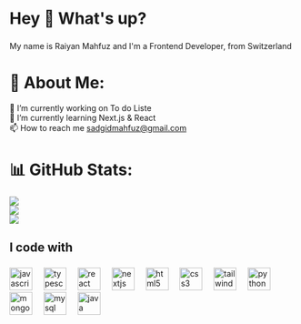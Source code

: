 <h1 align="left">Hey 👋 What's up?</h1>

###

<p align="left">My name is Raiyan Mahfuz and I'm a Frontend Developer, from Switzerland</p>

# 💫 About Me:
🔭 I’m currently working on To do Liste<br>🌱 I’m currently learning Next.js & React<br>📫 How to reach me sadgidmahfuz@gmail.com

# 📊 GitHub Stats:
![](https://github-readme-stats.vercel.app/api?username=RaiyanMFZ&theme=blue_navy&hide_border=false&include_all_commits=false&count_private=false)<br/>
![](https://nirzak-streak-stats.vercel.app/?user=RaiyanMFZ&theme=blue_navy&hide_border=false)<br/>
![](https://github-readme-stats.vercel.app/api/top-langs/?username=RaiyanMFZ&theme=blue_navy&hide_border=false&include_all_commits=false&count_private=false&layout=compact)


<h2 align="left">I code with</h2>

###

<div align="left">
  <img src="https://cdn.jsdelivr.net/gh/devicons/devicon/icons/javascript/javascript-original.svg" height="40" alt="javascript logo"  />
  <img width="12" />
  <img src="https://cdn.jsdelivr.net/gh/devicons/devicon/icons/typescript/typescript-original.svg" height="40" alt="typescript logo"  />
  <img width="12" />
  <img src="https://cdn.jsdelivr.net/gh/devicons/devicon/icons/react/react-original.svg" height="40" alt="react logo"  />
  <img width="12" />
  <img src="https://cdn.jsdelivr.net/gh/devicons/devicon/icons/nextjs/nextjs-original.svg" height="40" alt="nextjs logo"  />
  <img width="12" />
  <img src="https://cdn.jsdelivr.net/gh/devicons/devicon/icons/html5/html5-original.svg" height="40" alt="html5 logo"  />
  <img width="12" />
  <img src="https://cdn.jsdelivr.net/gh/devicons/devicon/icons/css3/css3-original.svg" height="40" alt="css3 logo"  />
  <img width="12" />
  <img src="https://cdn.jsdelivr.net/gh/devicons/devicon/icons/tailwindcss/tailwindcss-original-wordmark.svg" height="40" alt="tailwindcss logo"  />
  <img width="12" />
  <img src="https://cdn.jsdelivr.net/gh/devicons/devicon/icons/python/python-original.svg" height="40" alt="python logo"  />
  <img width="12" />
  <img src="https://cdn.jsdelivr.net/gh/devicons/devicon/icons/mongodb/mongodb-original.svg" height="40" alt="mongodb logo"  />
  <img width="12" />
  <img src="https://cdn.jsdelivr.net/gh/devicons/devicon/icons/mysql/mysql-original.svg" height="40" alt="mysql logo"  />
  <img width="12" />
  <img src="https://cdn.jsdelivr.net/gh/devicons/devicon/icons/java/java-original.svg" height="40" alt="java logo"  />
</div>

###

